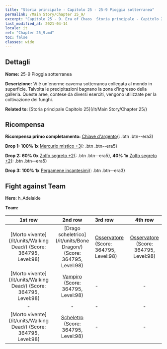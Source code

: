 ```yaml
---
title: "Storia principale - Capitolo 25 - 25-9 Pioggia sotterranea"
permalink: /Main Story/Chapter 25_9/
excerpt: "Capitolo 25 - 9. Era of Chaos  Storia principale - Capitolo 25_9. 25-9 Pioggia sotterranea"
last_modified_at: 2021-04-14
locale: it
ref: "Chapter 25_9.md"
toc: false
classes: wide
---
```


## Dettagli

 **Nome:** 25-9 Pioggia sotterranea

 **Descrizione:** Vi è un'enorme caverna sotterranea collegata al mondo in superficie. Talvolta le precipitazioni bagnano la zona d'ingresso della galleria. Queste aree, contese da diversi eserciti, vengono utilizzate per la coltivazione dei funghi.

 **Related to:** [Storia principale Capitolo 25](/it/Main Story/Chapter 25/)

## Ricompensa

 **Ricompensa primo completamento:** [Chiave d'argento](/it/Items/con_693/){: .btn .btn--era3}

 **Drop 1:** **100% 1x** [Mercurio mistico +3](/it/Items/mat_84/){: .btn .btn--era5}

 **Drop 2:** **60% 0x** [Zolfo segreto +2](/it/Items/mat_78/){: .btn .btn--era5}, **40% 1x** [Zolfo segreto +2](/it/Items/mat_78/){: .btn .btn--era5}

 **Drop 3:** **100% 1x** [Pergamene incantesimi](/it/Items/con_694/){: .btn .btn--era3}


## Fight against Team
 **Hero:** h_Adelaide

 **Team:**


  | 1st row | 2nd row | 3rd row | 4th row |
  |:----:|:----:|:----|:----:|
  | [Morto vivente](/it/units/Walking Dead/) (Score: 364795, Level:98)  | [Drago scheletrico](/it/units/Bone Dragon/) (Score: 364795, Level:98)  | [Osservatore](/it/units/Beholder/) (Score: 364795, Level:98)  | [Osservatore](/it/units/Beholder/) (Score: 364795, Level:98)  |
  | [Morto vivente](/it/units/Walking Dead/) (Score: 364795, Level:98)  | [Vampiro](/it/units/Vampire/) (Score: 364795, Level:98)  | - | - |
  | - | - | - | - |
  | [Morto vivente](/it/units/Walking Dead/) (Score: 364795, Level:98)  | [Scheletro](/it/units/Skeleton/) (Score: 364795, Level:98)  | - | - |


